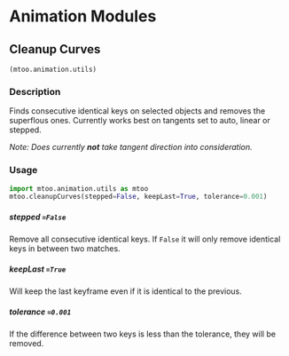 # Animation Modules

## Cleanup Curves

`(mtoo.animation.utils)`

### Description

Finds consecutive identical keys on selected objects and removes the superflous ones. Currently works best on tangents set to auto, linear or stepped.

_Note: Does currently **not** take tangent direction into consideration._

### Usage

```python 
import mtoo.animation.utils as mtoo
mtoo.cleanupCurves(stepped=False, keepLast=True, tolerance=0.001)
```


##### stepped `=False`
Remove all consecutive identical keys. If `False` it will only remove identical keys in between two matches.

##### keepLast `=True`
Will keep the last keyframe even if it is identical to the previous.

##### tolerance `=0.001`
If the difference between two keys is less than the tolerance, they will be removed.
